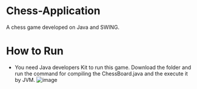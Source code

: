 # Chess-Application
A chess game developed on Java and SWING.
# How to Run
* You need Java developers Kit to run this game. Download the folder and run the command for compiling the ChessBoard.java and the execute it by JVM.
![image](https://user-images.githubusercontent.com/98727831/206660620-5fc4af90-b501-4458-a429-5e14930d740d.png)
